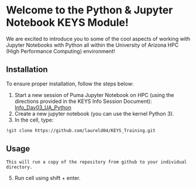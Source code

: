 # Welcome to the Python & Jupyter Notebook KEYS Module! 

We are excited to introduce you to some of the cool aspects of working with Jupyter Notebooks with Python all within the University of Arizona HPC (High Performance Computing) environment!

## Installation

To ensure proper installation, follow the steps below:
1. Start a new session of Puma Jupyter Notebook on HPC (using the directions provided in the KEYS Info Session Document): [Info_Day03_UA_Python](https://docs.google.com/document/d/1toezy1uJh9DxyGe2Zb0pb6uKCA90_nT5yIKT9erZpAQ/edit?usp=sharing)
3. Create a new jupyter notebook (you can use the kernel Python 3). 
4. In the cell, type:
```bash
!git clone https://github.com/laureld04/KEYS_Training.git
```
## Usage
```
This will run a copy of the repository from github to your individual directory.
```
5. Run cell using shift + enter.
